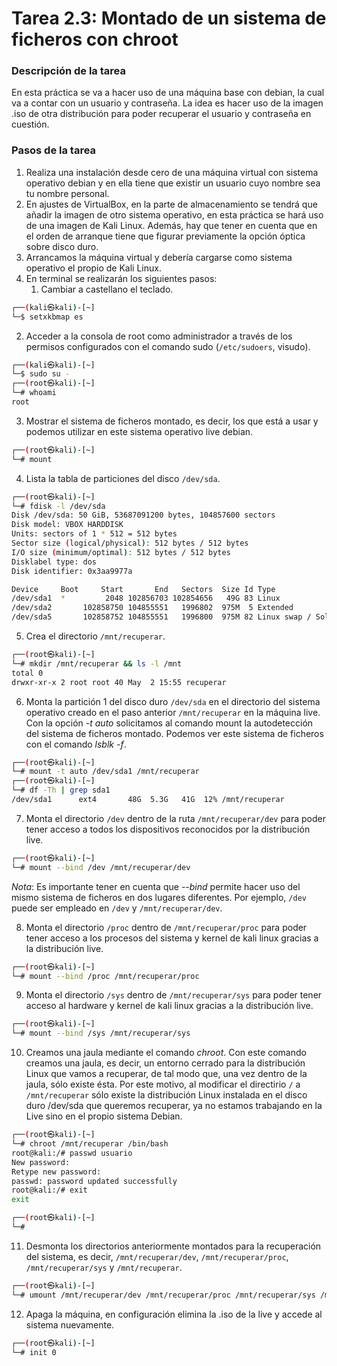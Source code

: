 # **Tarea 2.3: Montado de un sistema de ficheros con chroot**

### **Descripción de la tarea**

En esta práctica se va a hacer uso de una máquina base con debian, la cual va a contar con un usuario y contraseña. La idea es hacer uso de la imagen .iso de otra distribución para poder recuperar el usuario y contraseña en cuestión.

### **Pasos de la tarea**

1. Realiza una instalación desde cero de una máquina virtual con sistema operativo debian y en ella tiene que existir un usuario cuyo nombre sea tu nombre personal. 
2. En ajustes de VirtualBox, en la parte de almacenamiento se tendrá que añadir la imagen de otro sistema operativo, en esta práctica se hará uso de una imagen de Kali Linux. Además, hay que tener en cuenta que en el orden de arranque tiene que figurar previamente la opción óptica sobre disco duro.
3. Arrancamos la máquina virtual y debería cargarse como sistema operativo el propio de Kali Linux.
4. En terminal se realizarán los siguientes pasos:
   1. Cambiar a castellano el teclado.
```bash
┌──(kali㉿kali)-[~]
└─$ setxkbmap es
```

   2. Acceder a la consola de root como administrador a través de los permisos configurados con el comando sudo (`/etc/sudoers`, visudo). 
```bash
┌──(kali㉿kali)-[~]
└─$ sudo su -
┌──(root㉿kali)-[~]
└─# whoami
root
```

   3. Mostrar el sistema de ficheros montado, es decir,  los que está a usar y podemos utilizar en este sistema operativo live debian.
```bash
┌──(root㉿kali)-[~]
└─# mount
```

   4. Lista la tabla de particiones del disco `/dev/sda`.
```bash
┌──(root㉿kali)-[~]
└─# fdisk -l /dev/sda
Disk /dev/sda: 50 GiB, 53687091200 bytes, 104857600 sectors
Disk model: VBOX HARDDISK   
Units: sectors of 1 * 512 = 512 bytes
Sector size (logical/physical): 512 bytes / 512 bytes
I/O size (minimum/optimal): 512 bytes / 512 bytes
Disklabel type: dos
Disk identifier: 0x3aa9977a

Device     Boot     Start       End   Sectors  Size Id Type
/dev/sda1  *         2048 102856703 102854656   49G 83 Linux
/dev/sda2       102858750 104855551   1996802  975M  5 Extended
/dev/sda5       102858752 104855551   1996800  975M 82 Linux swap / Solaris
```

   5. Crea el directorio `/mnt/recuperar`.
```bash
┌──(root㉿kali)-[~]
└─# mkdir /mnt/recuperar && ls -l /mnt
total 0
drwxr-xr-x 2 root root 40 May  2 15:55 recuperar
```

   6. Monta la partición 1 del disco duro `/dev/sda` en el directorio del sistema operativo creado en el paso anterior `/mnt/recuperar` en la máquina live. Con la opción *-t auto* solicitamos al comando mount la autodetección del sistema de ficheros montado. Podemos ver este sistema de ficheros con el comando *lsblk -f*.
```bash
┌──(root㉿kali)-[~]
└─# mount -t auto /dev/sda1 /mnt/recuperar 
┌──(root㉿kali)-[~]
└─# df -Th | grep sda1
/dev/sda1      ext4       48G  5.3G   41G  12% /mnt/recuperar
```

   7. Monta el directorio `/dev` dentro de la ruta `/mnt/recuperar/dev` para poder tener acceso a todos los dispositivos reconocidos por la distribución live. 
```bash
┌──(root㉿kali)-[~]
└─# mount --bind /dev /mnt/recuperar/dev 
```
 _*Nota*_: Es importante tener en cuenta que *--bind* permite hacer uso del mismo sistema de ficheros en dos lugares diferentes. Por ejemplo, `/dev` puede ser empleado en `/dev` y `/mnt/recuperar/dev`.

   8. Monta el directorio `/proc` dentro de `/mnt/recuperar/proc` para poder tener acceso a los procesos del sistema y kernel de kali linux gracias a la distribución live.
```bash
┌──(root㉿kali)-[~]
└─# mount --bind /proc /mnt/recuperar/proc 
```

   9. Monta el directorio `/sys` dentro de `/mnt/recuperar/sys` para poder tener acceso al hardware y kernel de kali linux gracias a la distribución live.
```bash
┌──(root㉿kali)-[~]
└─# mount --bind /sys /mnt/recuperar/sys
```

   10. Creamos una jaula mediante el comando *chroot*. Con este comando creamos una jaula, es decir, un entorno cerrado para la distribución Linux que vamos a recuperar, de tal modo que, una vez dentro de la jaula, sólo existe ésta. Por este motivo, al modificar el directirio `/` a `/mnt/recuperar` sólo existe la distribución Linux instalada en el disco duro /dev/sda que queremos recuperar, ya no estamos trabajando en la Live sino en el propio sistema Debian.
```bash
┌──(root㉿kali)-[~]
└─# chroot /mnt/recuperar /bin/bash
root@kali:/# passwd usuario
New password: 
Retype new password: 
passwd: password updated successfully
root@kali:/# exit
exit

┌──(root㉿kali)-[~]
└─#
```

   11. Desmonta los directorios anteriormente montados para la recuperación del sistema, es decir, `/mnt/recuperar/dev`, `/mnt/recuperar/proc`, `/mnt/recuperar/sys` y `/mnt/recuperar`.  
```bash
┌──(root㉿kali)-[~]
└─# umount /mnt/recuperar/dev /mnt/recuperar/proc /mnt/recuperar/sys /mnt/recuperar
```

   12. Apaga la máquina, en configuración elimina la .iso de la live y accede al sistema nuevamente.
```bash
┌──(root㉿kali)-[~]
└─# init 0
```
